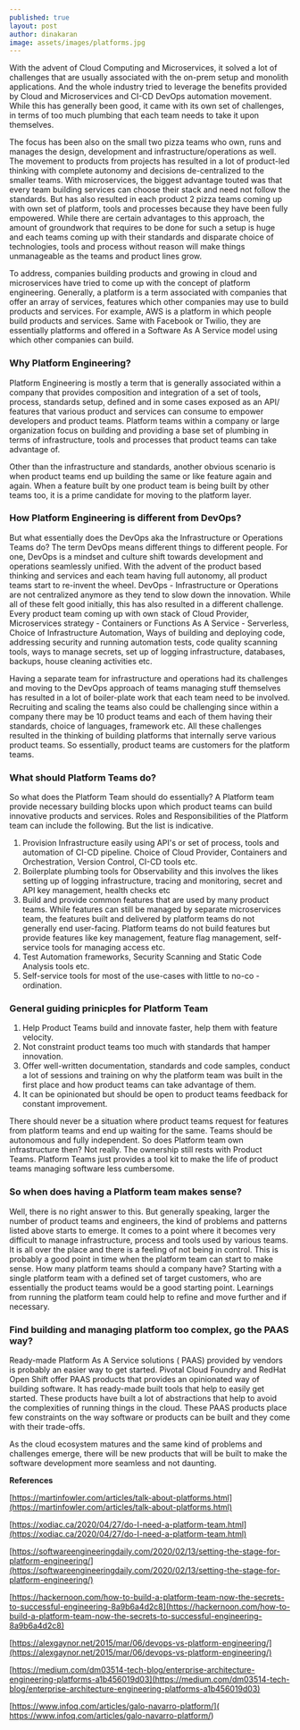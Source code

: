```yaml
---
published: true
layout: post
author: dinakaran
image: assets/images/platforms.jpg
---
```


With the advent of Cloud Computing and Microservices, it solved a lot of challenges that are usually associated with the on-prem setup and monolith applications. And the whole industry tried to leverage the benefits provided by Cloud and Microservices and CI-CD DevOps automation movement. While this has generally been good, it came with its own set of challenges, in terms of too much plumbing that each team needs to take it upon themselves.


The focus has been also on the small two pizza teams who own, runs and manages the design, development and infrastructure/operations as well. The movement to products from projects has resulted in a lot of product-led thinking with complete autonomy and decisions de-centralized to the smaller teams. With microservices, the biggest advantage touted was that every team building services can choose their stack and need not follow the standards. But has also resulted in each product 2 pizza teams coming up with own set of platform, tools and processes because they have been fully empowered. While there are certain advantages to this approach, the amount of groundwork that requires to be done for such a setup is huge and each teams coming up with their standards and disparate choice of technologies, tools and process without reason will make things unmanageable as the teams and product lines grow. 

To address, companies building products and growing in cloud and microservices have tried to come up with the concept of platform engineering. Generally, a platform is a term associated with companies that offer an array of services, features which other companies may use to build products and services. For example, AWS is a platform in which people build products and services. Same with Facebook or Twilio, they are essentially platforms and offered in a Software As A Service model using which other companies can build.

### Why Platform Engineering?

Platform Engineering is mostly a term that is generally associated within a company that provides composition and integration of a set of tools, process, standards setup, defined and in some cases exposed as an API/ features that various product and services can consume to empower developers and product teams. Platform teams within a company or large organization focus on building and providing a base set of plumbing in terms of infrastructure, tools and processes that product teams can take advantage of. 

Other than the infrastructure and standards, another obvious scenario is when product teams end up building the same or like feature again and again. When a feature built by one product team is being built by other teams too, it is a prime candidate for moving to the platform layer. 

### How Platform Engineering is different from DevOps? 

But what essentially does the DevOps aka the Infrastructure or Operations Teams do? The term DevOps means different things to different people. For one, DevOps is a mindset and culture shift towards development and operations seamlessly unified. With the advent of the product based thinking and services and each team having full autonomy, all product teams start to re-invent the wheel. DevOps - Infrastructure or Operations are not centralized anymore as they tend to slow down the innovation. While all of these felt good initially, this has also resulted in a different challenge. Every product team coming up with own stack of Cloud Provider, Microservices strategy - Containers or Functions As A Service - Serverless, Choice of Infrastructure Automation, Ways of building and deploying code, addressing security and running automation tests, code quality scanning tools, ways to manage secrets, set up of logging infrastructure, databases, backups, house cleaning activities etc. 

Having a separate team for infrastructure and operations had its challenges and moving to the DevOps approach of teams managing stuff themselves has resulted in a lot of boiler-plate work that each team need to be involved. Recruiting and scaling the teams also could be challenging since within a company there may be 10 product teams and each of them having their standards, choice of languages, framework etc. All these challenges resulted in the thinking of building platforms that internally serve various product teams. So essentially, product teams are customers for the platform teams. 


### What should Platform Teams do?

So what does the Platform Team should do essentially? A Platform team provide necessary building blocks upon which product teams can build innovative products and services.  Roles and Responsibilities of the Platform team can include the following. But the list is indicative.

1. Provision Infrastructure easily using API's or set of process, tools and automation of CI-CD pipeline. Choice of Cloud Provider, Containers and Orchestration, Version Control, CI-CD tools etc. 
2. Boilerplate plumbing tools for Observability and this involves the likes setting up of logging infrastructure, tracing and monitoring, secret and API key management, health checks etc 
3. Build and provide common features that are used by many product teams. While features can still be managed by separate microservices team, the features built and delivered by platform teams do not generally end user-facing. Platform teams do not build features but provide features like key management, feature flag management, self-service tools for managing access etc.
4. Test Automation frameworks, Security Scanning and Static Code Analysis tools etc.
5. Self-service tools for most of the use-cases with little to no-co -ordination. 


### General guiding prinicples for Platform Team

1. Help Product Teams build and innovate faster, help them with feature velocity.
2. Not constraint product teams too much with standards that hamper innovation. 
3. Offer well-written documentation, standards and code samples, conduct a lot of sessions and training on why the platform team was built in the first place and how product teams can take advantage of them. 
4. It can be opinionated but should be open to product teams feedback for constant improvement. 

There should never be a situation where product teams request for features from platform teams and end up waiting for the same. Teams should be autonomous and fully independent. So does Platform team own infrastructure then? Not really. The ownership still rests with Product Teams. Platform Teams just provides a tool kit to make the life of product teams managing software less cumbersome. 


### So when does having a Platform team makes sense?

Well, there is no right answer to this. But generally speaking, larger the number of product teams and engineers, the kind of problems and patterns listed above starts to emerge. It comes to a point where it becomes very difficult to manage infrastructure, process and tools used by various teams. It is all over the place and there is a feeling of not being in control. This is probably a good point in time when the platform team can start to make sense. How many platform teams should a company have? Starting with a single platform team with a defined set of target customers, who are essentially the product teams would be a good starting point. Learnings from running the platform team could help to refine and move further and if necessary.

### Find building and managing platform too complex, go the PAAS way?

Ready-made Platform As A Service solutions ( PAAS) provided by vendors is probably an easier way to get started. Pivotal Cloud Foundry and RedHat Open Shift offer PAAS products that provides an opinionated way of building software. It has ready-made built tools that help to easily get started. These products have built a lot of abstractions that help to avoid the complexities of running things in the cloud. These PAAS products place few constraints on the way software or products can be built and they come with their trade-offs. 

As the cloud ecosystem matures and the same kind of problems and challenges emerge, there will be new products that will be built to make the software development more seamless and not daunting.          

**References**

[https://martinfowler.com/articles/talk-about-platforms.html](https://martinfowler.com/articles/talk-about-platforms.html)

[https://xodiac.ca/2020/04/27/do-I-need-a-platform-team.html](https://xodiac.ca/2020/04/27/do-I-need-a-platform-team.html)

[https://softwareengineeringdaily.com/2020/02/13/setting-the-stage-for-platform-engineering/](https://softwareengineeringdaily.com/2020/02/13/setting-the-stage-for-platform-engineering/)

[https://hackernoon.com/how-to-build-a-platform-team-now-the-secrets-to-successful-engineering-8a9b6a4d2c8](https://hackernoon.com/how-to-build-a-platform-team-now-the-secrets-to-successful-engineering-8a9b6a4d2c8)

[https://alexgaynor.net/2015/mar/06/devops-vs-platform-engineering/](https://alexgaynor.net/2015/mar/06/devops-vs-platform-engineering/)

[https://medium.com/dm03514-tech-blog/enterprise-architecture-engineering-platforms-a1b456019d03](https://medium.com/dm03514-tech-blog/enterprise-architecture-engineering-platforms-a1b456019d03)


[https://www.infoq.com/articles/galo-navarro-platform/]( https://www.infoq.com/articles/galo-navarro-platform/)
